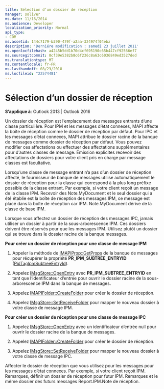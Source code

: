 ```yaml
---
title: Sélection d’un dossier de réception
manager: soliver
ms.date: 11/16/2014
ms.audience: Developer
localization_priority: Normal
api_type:
- COM
ms.assetid: 144c7179-b390-479f-a2aa-324974f04eba
description: 'Derniére modification : samedi 23 juillet 2011'
ms.openlocfilehash: a4245b5dd1b70d4cf695190c65b447cf92566ef7
ms.sourcegitcommit: 0cf39e5382b8c6f236c8a63c6036849ed3527ded
ms.translationtype: MT
ms.contentlocale: fr-FR
ms.lasthandoff: 08/23/2018
ms.locfileid: "22574481"
---
```

# <a name="selecting-a-receive-folder"></a>Sélection d’un dossier de réception

  
  
**S’applique à**: Outlook 2013 | Outlook 2016 
  
Un dossier de réception est l’emplacement des messages entrants d’une classe particulière. Pour IPM et les messages d’état connexes, MAPI affecte la boîte de réception comme le dossier de réception par défaut. Pour IPC et les messages d’état connexes, MAPI attribue le dossier racine de la banque de messages comme dossier de réception par défaut. Vous pouvez modifier ces affectations ou effectuer des affectations supplémentaires pour d’autres classes de message. Émission explicites recevoir des affectations de dossiers pour votre client pris en charge par message classes est facultative.
  
Lorsqu’une classe de message entrant n’a pas d’un dossier de réception affecté, le fournisseur de banque de messages utilise automatiquement le dossier de réception pour la classe qui correspond à la plus long préfixe possible de la classe entrant. Par exemple, si votre client reçoit un message de la classe IPM. Recevoir des Note.MyDocument et le seul dossier qui a été établie est la boîte de réception des messages IPM, ce message est placé dans la boîte de réception car IPM. Note.MyDocument dérive de la classe de base IPM.
  
Lorsque vous affectez un dossier de réception des messages IPC, jamais utiliser un dossier à partir de la sous-arborescence IPM. Ces dossiers doivent être réservés pour que les messages IPM. Utilisez plutôt un dossier qui se trouve dans le dossier racine de la banque messages. 
  
 **Pour créer un dossier de réception pour une classe de message IPM**
  
1. Appeler la méthode de [IMAPIProp::GetProps](imapiprop-getprops.md) de la banque de messages pour récupérer la propriété **PR_IPM_SUBTREE_ENTRYID** ([PidTagIpmSubtreeEntryId](pidtagipmsubtreeentryid-canonical-property.md)). 
    
2. Appelez [IMsgStore::OpenEntry](imsgstore-openentry.md) avec **PR_IPM_SUBTREE_ENTRYID** en tant que l’identificateur d’entrée pour ouvrir le dossier racine de la sous-arborescence IPM dans la banque de messages. 
    
3. Appelez [IMAPIFolder::CreateFolder](imapifolder-createfolder.md) pour créer le dossier de réception. 
    
4. Appelez [IMsgStore::SetReceiveFolder](imsgstore-setreceivefolder.md) pour mapper le nouveau dossier à votre classe de message IPM. 
    
 **Pour créer un dossier de réception pour une classe de message IPC**
  
1. Appelez [IMsgStore::OpenEntry](imsgstore-openentry.md) avec un identificateur d’entrée null pour ouvrir le dossier racine de la banque de messages. 
    
2. Appelez [IMAPIFolder::CreateFolder](imapifolder-createfolder.md) pour créer le dossier de réception. 
    
3. Appelez [IMsgStore::SetReceiveFolder](imsgstore-setreceivefolder.md) pour mapper le nouveau dossier à votre classe de message IPC. 
    
Affecter le dossier de réception que vous utilisez pour les messages pour les messages d’état connexes. Par exemple, si votre client reçoit IPM. Remarques, définir un dossier de réception pour futur IPM. Remarques et le même dossier des futurs messages Report.IPM.Note de réception.
  

